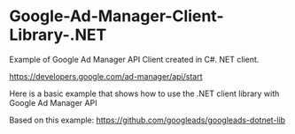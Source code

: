 # Google-Ad-Manager-Client-Library-.NET
Example of Google Ad Manager API Client created in C#. NET client.

https://developers.google.com/ad-manager/api/start

Here is a basic example that shows how to use the .NET client library with Google Ad Manager API

Based on this example: https://github.com/googleads/googleads-dotnet-lib
